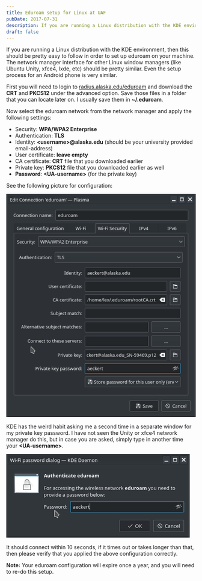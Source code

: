 ```yaml
---
title: Eduroam setup for Linux at UAF
pubDate: 2017-07-31
description: If you are running a Linux distribution with the KDE environment, then this should be pretty easy to follow in order to set up eduroam on your machine.
draft: false
---
```


If you are running a Linux distribution with the KDE environment, then this
should be pretty easy to follow in order to set up eduroam on your machine. The
network manager interface for other Linux window managers (like Ubuntu Unity,
xfce4, lxde, etc) should be pretty similar. Even the setup process for an
Android phone is very similar.

First you will need to login to [radius.alaska.edu/eduroam][eduroam_login] and
download the **CRT** and **PKCS12** under the advanced option. Save those files
in a folder that you can locate later on. I usually save them in **~/.eduroam**.

Now select the eduroam network from the network manager and apply the following
settings:

- Security: **WPA/WPA2 Enterprise**
- Authentication: **TLS**
- Identity: **\<username\>@alaska.edu** (should be your university provided
  email-address)
- User certificate: **leave empty**
- CA certificate: **CRT** file that you downloaded earlier
- Private key: **PKCS12** file that you downloaded earlier as well
- **Password**: **\<UA-username\>** (for the private key)

See the following picture for configuration:

![Configuration](../../assets/linux-eduroam-setup/eduroam_conf.png)

KDE has the weird habit asking me a second time in a separate window for my
private key password. I have not seen the Unity or xfce4 network manager do
this, but in case you are asked, simply type in another time your
**\<UA-username\>**.

![Eduroam validation](../../assets/linux-eduroam-setup/eduroam_pass.png)

It should connect within 10 seconds, if it times out or takes longer than that,
then please verify that you applied the above configuration correctly.

**Note:** Your eduroam configuration will expire once a year, and you will need
to re-do this setup.

[eduroam_login]: https://radius.alaska.edu/eduroam/
